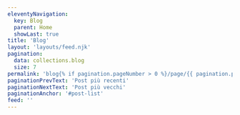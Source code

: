 ```yaml
---
eleventyNavigation:
  key: Blog
  parent: Home
  showLast: true
title: 'Blog'
layout: 'layouts/feed.njk'
pagination:
  data: collections.blog
  size: 7
permalink: 'blog{% if pagination.pageNumber > 0 %}/page/{{ pagination.pageNumber }}{% endif %}/'
paginationPrevText: 'Post più recenti'
paginationNextText: 'Post più vecchi'
paginationAnchor: '#post-list'
feed: ''
---
```

